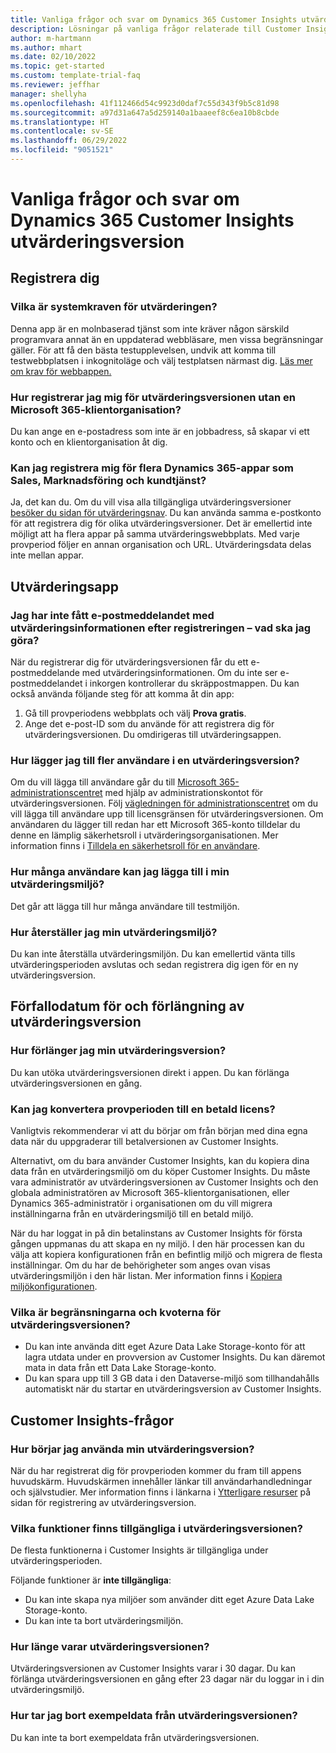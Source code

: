 ```yaml
---
title: Vanliga frågor och svar om Dynamics 365 Customer Insights utvärderingsversion
description: Lösningar på vanliga frågor relaterade till Customer Insights inställning och hantering av utvärderingsversion. Läs om hur du stänger plattforms- och appspecifika problem.
author: m-hartmann
ms.author: mhart
ms.date: 02/10/2022
ms.topic: get-started
ms.custom: template-trial-faq
ms.reviewer: jeffhar
manager: shellyha
ms.openlocfilehash: 41f112466d54c9923d0daf7c55d343f9b5c81d98
ms.sourcegitcommit: a97d31a647a5d259140a1baaeef8c6ea10b8cbde
ms.translationtype: HT
ms.contentlocale: sv-SE
ms.lasthandoff: 06/29/2022
ms.locfileid: "9051521"
---
```

# <a name="dynamics-365-customer-insights-trial-faq"></a>Vanliga frågor och svar om Dynamics 365 Customer Insights utvärderingsversion

## <a name="sign-up"></a>Registrera dig

### <a name="what-are-the-system-requirements-for-the-trial"></a>Vilka är systemkraven för utvärderingen?

Denna app är en molnbaserad tjänst som inte kräver någon särskild programvara annat än en uppdaterad webbläsare, men vissa begränsningar gäller. För att få den bästa testupplevelsen, undvik att komma till testwebbplatsen i inkognitoläge och välj testplatsen närmast dig. [Läs mer om krav för webbappen.](/power-platform/admin/web-application-requirements)

### <a name="how-do-i-sign-up-for-the-trial-without-a-microsoft-365-tenant"></a>Hur registrerar jag mig för utvärderingsversionen utan en Microsoft 365-klientorganisation?

Du kan ange en e-postadress som inte är en jobbadress, så skapar vi ett konto och en klientorganisation åt dig.

### <a name="can-i-sign-up-for-multiple-dynamics-365-apps-such-as-sales-marketing-and-customer-service"></a>Kan jag registrera mig för flera Dynamics 365-appar som Sales, Marknadsföring och kundtjänst?

Ja, det kan du. Om du vill visa alla tillgängliga utvärderingsversioner [besöker du sidan för utvärderingsnav](https://dynamics.microsoft.com/dynamics-365-free-trial). Du kan använda samma e-postkonto för att registrera dig för olika utvärderingsversioner. Det är emellertid inte möjligt att ha flera appar på samma utvärderingswebbplats. Med varje provperiod följer en annan organisation och URL. Utvärderingsdata delas inte mellan appar.

## <a name="trial-app"></a>Utvärderingsapp

### <a name="i-didnt-receive-the-trial-details-email-after-signing-up-what-should-i-do"></a>Jag har inte fått e-postmeddelandet med utvärderingsinformationen efter registreringen – vad ska jag göra?

När du registrerar dig för utvärderingsversionen får du ett e-postmeddelande med utvärderingsinformationen. Om du inte ser e-postmeddelandet i inkorgen kontrollerar du skräppostmappen. Du kan också använda följande steg för att komma åt din app:

1. Gå till provperiodens webbplats och välj **Prova gratis**.
1. Ange det e-post-ID som du använde för att registrera dig för utvärderingsversionen. Du omdirigeras till utvärderingsappen.

### <a name="how-do-i-add-more-users-to-a-trial"></a>Hur lägger jag till fler användare i en utvärderingsversion?

Om du vill lägga till användare går du till [Microsoft 365-administrationscentret](https://admin.microsoft.com) med hjälp av administrationskontot för utvärderingsversionen. Följ [vägledningen för administrationscentret](/microsoft-365/admin/add-users/add-users) om du vill lägga till användare upp till licensgränsen för utvärderingsversionen. Om användaren du lägger till redan har ett Microsoft 365-konto tilldelar du denne en lämplig säkerhetsroll i utvärderingsorganisationen. Mer information finns i [Tilldela en säkerhetsroll för en användare](/power-platform/admin/create-users-assign-online-security-roles#assign-a-security-role-to-a-user).

### <a name="how-many-users-can-i-add-to-my-trial-environment"></a>Hur många användare kan jag lägga till i min utvärderingsmiljö?

Det går att lägga till hur många användare till testmiljön.

### <a name="how-do-i-reset-the-trial-environment"></a>Hur återställer jag min utvärderingsmiljö?

Du kan inte återställa utvärderingsmiljön. Du kan emellertid vänta tills utvärderingsperioden avslutas och sedan registrera dig igen för en ny utvärderingsversion.

## <a name="trial-expiration-and-extension"></a>Förfallodatum för och förlängning av utvärderingsversion

### <a name="how-do-i-extend-the-trial"></a>Hur förlänger jag min utvärderingsversion?

Du kan utöka utvärderingsversionen direkt i appen. Du kan förlänga utvärderingsversionen en gång.

### <a name="can-i-convert-the-trial-to-a-paid-license"></a>Kan jag konvertera provperioden till en betald licens?

Vanligtvis rekommenderar vi att du börjar om från början med dina egna data när du uppgraderar till betalversionen av Customer Insights. 

Alternativt, om du bara använder Customer Insights, kan du kopiera dina data från en utvärderingsmiljö om du köper Customer Insights. Du måste vara administratör av utvärderingsversionen av Customer Insights och den globala administratören av Microsoft 365-klientorganisationen, eller Dynamics 365-administratör i organisationen om du vill migrera inställningarna från en utvärderingsmiljö till en betald miljö.

När du har loggat in på din betalinstans av Customer Insights för första gången uppmanas du att skapa en ny miljö. I den här processen kan du välja att kopiera konfigurationen från en befintlig miljö och migrera de flesta inställningar. Om du har de behörigheter som anges ovan visas utvärderingsmiljön i den här listan. Mer information finns i [Kopiera miljökonfigurationen](create-environment.md#copy-the-environment-configuration).

### <a name="what-are-the-trial-limits-and-quotas"></a>Vilka är begränsningarna och kvoterna för utvärderingsversionen?

- Du kan inte använda ditt eget Azure Data Lake Storage-konto för att lagra utdata under en provversion av Customer Insights. Du kan däremot mata in data från ett Data Lake Storage-konto.
- Du kan spara upp till 3 GB data i den Dataverse-miljö som tillhandahålls automatiskt när du startar en utvärderingsversion av Customer Insights.

## <a name="customer-insights-specific-questions"></a>Customer Insights-frågor

### <a name="how-do-i-start-using-the-trial"></a>Hur börjar jag använda min utvärderingsversion?

När du har registrerat dig för provperioden kommer du fram till appens huvudskärm. Huvudskärmen innehåller länkar till användarhandledningar och självstudier. Mer information finns i länkarna i [Ytterligare resurser](trial-signup.md#additional-resources) på sidan för registrering av utvärderingsversion.

### <a name="what-features-are-available-in-the-trial"></a>Vilka funktioner finns tillgängliga i utvärderingsversionen?

De flesta funktionerna i Customer Insights är tillgängliga under utvärderingsperioden.

Följande funktioner är **inte tillgängliga**:

- Du kan inte skapa nya miljöer som använder ditt eget Azure Data Lake Storage-konto.
- Du kan inte ta bort utvärderingsmiljön.

### <a name="how-long-does-the-trial-last"></a>Hur länge varar utvärderingsversionen?

Utvärderingsversionen av Customer Insights varar i 30 dagar. Du kan förlänga utvärderingsversionen en gång efter 23 dagar när du loggar in i din utvärderingsmiljö.

### <a name="how-do-i-remove-sample-data-from-the-trial"></a>Hur tar jag bort exempeldata från utvärderingsversionen?

Du kan inte ta bort exempeldata från utvärderingsversionen.
